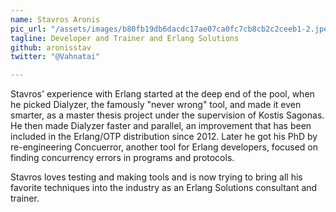 ```yaml
---
name: Stavros Aronis
pic_url: "/assets/images/b80fb19db6dacdc17ae07ca0fc7cb8cb2c2ceeb1-2.jpeg"
tagline: Developer and Trainer and Erlang Solutions
github: aronisstav
twitter: "@Vahnatai"

---
```

Stavros' experience with Erlang started at the deep end of the pool, when he picked Dialyzer, the famously "never wrong" tool, and made it even smarter, as a master thesis project under the supervision of Kostis Sagonas. He then made Dialyzer faster and parallel, an improvement that has been included in the Erlang/OTP distribution since 2012. Later he got his PhD by re-engineering Concuerror, another tool for Erlang developers, focused on finding concurrency errors in programs and protocols. 

 Stavros loves testing and making tools and is now trying to bring all his favorite techniques into the industry as an Erlang Solutions consultant and trainer.